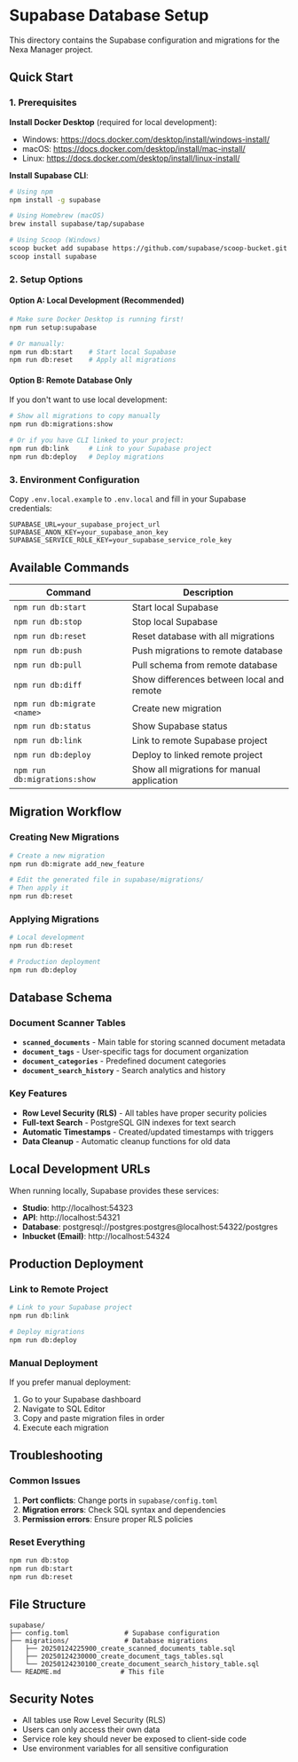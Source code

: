 # Supabase Database Setup

This directory contains the Supabase configuration and migrations for the Nexa Manager project.

## Quick Start

### 1. Prerequisites

**Install Docker Desktop** (required for local development):
- Windows: https://docs.docker.com/desktop/install/windows-install/
- macOS: https://docs.docker.com/desktop/install/mac-install/
- Linux: https://docs.docker.com/desktop/install/linux-install/

**Install Supabase CLI**:
```bash
# Using npm
npm install -g supabase

# Using Homebrew (macOS)
brew install supabase/tap/supabase

# Using Scoop (Windows)
scoop bucket add supabase https://github.com/supabase/scoop-bucket.git
scoop install supabase
```

### 2. Setup Options

#### Option A: Local Development (Recommended)

```bash
# Make sure Docker Desktop is running first!
npm run setup:supabase

# Or manually:
npm run db:start    # Start local Supabase
npm run db:reset    # Apply all migrations
```

#### Option B: Remote Database Only

If you don't want to use local development:

```bash
# Show all migrations to copy manually
npm run db:migrations:show

# Or if you have CLI linked to your project:
npm run db:link     # Link to your Supabase project
npm run db:deploy   # Deploy migrations
```

### 3. Environment Configuration

Copy `.env.local.example` to `.env.local` and fill in your Supabase credentials:

```env
SUPABASE_URL=your_supabase_project_url
SUPABASE_ANON_KEY=your_supabase_anon_key
SUPABASE_SERVICE_ROLE_KEY=your_supabase_service_role_key
```

## Available Commands

| Command | Description |
|---------|-------------|
| `npm run db:start` | Start local Supabase |
| `npm run db:stop` | Stop local Supabase |
| `npm run db:reset` | Reset database with all migrations |
| `npm run db:push` | Push migrations to remote database |
| `npm run db:pull` | Pull schema from remote database |
| `npm run db:diff` | Show differences between local and remote |
| `npm run db:migrate <name>` | Create new migration |
| `npm run db:status` | Show Supabase status |
| `npm run db:link` | Link to remote Supabase project |
| `npm run db:deploy` | Deploy to linked remote project |
| `npm run db:migrations:show` | Show all migrations for manual application |

## Migration Workflow

### Creating New Migrations

```bash
# Create a new migration
npm run db:migrate add_new_feature

# Edit the generated file in supabase/migrations/
# Then apply it
npm run db:reset
```

### Applying Migrations

```bash
# Local development
npm run db:reset

# Production deployment
npm run db:deploy
```

## Database Schema

### Document Scanner Tables

- **`scanned_documents`** - Main table for storing scanned document metadata
- **`document_tags`** - User-specific tags for document organization
- **`document_categories`** - Predefined document categories
- **`document_search_history`** - Search analytics and history

### Key Features

- **Row Level Security (RLS)** - All tables have proper security policies
- **Full-text Search** - PostgreSQL GIN indexes for text search
- **Automatic Timestamps** - Created/updated timestamps with triggers
- **Data Cleanup** - Automatic cleanup functions for old data

## Local Development URLs

When running locally, Supabase provides these services:

- **Studio**: http://localhost:54323
- **API**: http://localhost:54321
- **Database**: postgresql://postgres:postgres@localhost:54322/postgres
- **Inbucket (Email)**: http://localhost:54324

## Production Deployment

### Link to Remote Project

```bash
# Link to your Supabase project
npm run db:link

# Deploy migrations
npm run db:deploy
```

### Manual Deployment

If you prefer manual deployment:

1. Go to your Supabase dashboard
2. Navigate to SQL Editor
3. Copy and paste migration files in order
4. Execute each migration

## Troubleshooting

### Common Issues

1. **Port conflicts**: Change ports in `supabase/config.toml`
2. **Migration errors**: Check SQL syntax and dependencies
3. **Permission errors**: Ensure proper RLS policies

### Reset Everything

```bash
npm run db:stop
npm run db:start
npm run db:reset
```

## File Structure

```
supabase/
├── config.toml              # Supabase configuration
├── migrations/              # Database migrations
│   ├── 20250124225900_create_scanned_documents_table.sql
│   ├── 20250124230000_create_document_tags_tables.sql
│   └── 20250124230100_create_document_search_history_table.sql
└── README.md               # This file
```

## Security Notes

- All tables use Row Level Security (RLS)
- Users can only access their own data
- Service role key should never be exposed to client-side code
- Use environment variables for all sensitive configuration
